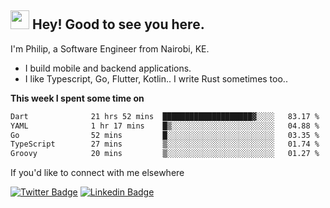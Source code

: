 <h2><img src="https://slackmojis.com/emojis/3643-cool-doge/download" width="30"/> Hey! Good to see you here.</h2>

<p>I'm Philip, a Software Engineer from Nairobi, KE. 

- I build mobile and backend applications.
- I like Typescript, Go, Flutter, Kotlin.. I write Rust sometimes too..</p>

**This week I spent some time on**
<!--START_SECTION:waka-->

```txt
Dart              21 hrs 52 mins  ████████████████████▓░░░░   83.17 %
YAML              1 hr 17 mins    █▒░░░░░░░░░░░░░░░░░░░░░░░   04.88 %
Go                52 mins         █░░░░░░░░░░░░░░░░░░░░░░░░   03.35 %
TypeScript        27 mins         ▒░░░░░░░░░░░░░░░░░░░░░░░░   01.74 %
Groovy            20 mins         ▒░░░░░░░░░░░░░░░░░░░░░░░░   01.27 %
```

<!--END_SECTION:waka-->

If you'd like to connect with me elsewhere

[![Twitter Badge](https://img.shields.io/badge/-Twitter-1ca0f1?style=flat-square&labelColor=1ca0f1&logo=twitter&logoColor=white&link=https://twitter.com/_diogorodrigues)](https://twitter.com/kimathiphil)  [![Linkedin Badge](https://img.shields.io/badge/-LinkedIn-blue?style=flat-square&logo=Linkedin&logoColor=white&link=https://www.linkedin.com/in/philip-kimathi-2604a9114/)](https://www.linkedin.com/in/philip-kimathi-2604a9114/)
